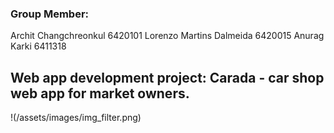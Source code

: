 ### Group Member:
Archit Changchreonkul 6420101
Lorenzo Martins Dalmeida 6420015
Anurag Karki 6411318

## Web app development project: Carada - car shop web app for market owners.

!(/assets/images/img_filter.png)
 

